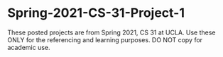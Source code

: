 # Spring-2021-CS-31-Project-1
These posted projects are from Spring 2021, CS 31 at UCLA. Use these ONLY for the referencing and learning purposes. DO NOT copy for academic use.
